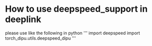 # How to use deepspeed\_support in deeplink

please use like the following in python
'''
import deepspeed
import torch\_dipu.utils.deepspeed\_dipu
'''

